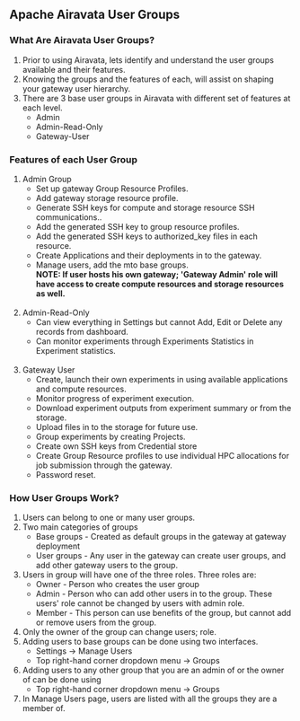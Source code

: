 ## Apache Airavata User Groups

### What Are Airavata User Groups?

1. Prior to using Airavata, lets identify and understand the user groups available and their features.
2. Knowing the groups and the features of each, will assist on shaping your gateway user hierarchy.
3. There are 3 base user groups in Airavata with different set of features at each level.
	- Admin
	- Admin-Read-Only
	- Gateway-User

### Features of each User Group

1. Admin Group
	- Set up gateway Group Resource Profiles.
	- Add gateway storage resource profile.
	- Generate SSH keys for compute and storage resource SSH communications..
	- Add the generated SSH key to group resource profiles.
	- Add the generated SSH keys to authorized_key files in each resource.
	- Create Applications and their deployments in to the gateway.
	- Manage users, add the mto base groups.
<br><b>NOTE: If user hosts his own gateway; 'Gateway Admin' role will have access to create compute resources and storage resources as well.</b></br><br>
2. Admin-Read-Only
	- Can view everything in Settings but cannot Add, Edit or Delete any records from dashboard.
	- Can monitor experiments through Experiments Statistics in Experiment statistics.
<br></br>
3. Gateway User
	- Create, launch their own experiments in using available applications and compute resources.
	- Monitor progress of experiment execution.
	- Download experiment outputs from experiment summary or from the storage.
	- Upload files in to the storage for future use.
	- Group experiments by creating Projects.
	- Create own SSH keys from Credential store
	- Create Group Resource profiles to use individual HPC allocations for job submission through the gateway.
	- Password reset.


### How User Groups Work?

1. Users can belong to one or many user groups.
2. Two main categories of groups
    - Base groups - Created as default groups in the gateway at gateway deployment
    - User groups - Any user in the gateway can create user groups, and add other gateway users to the group.
3. Users in group will have one of the three roles. Three roles are:
    - Owner - Person who creates the user group
    - Admin - Person who can add other users in to the group. These users' role cannot be changed by users with admin role.
    - Member - This person can use benefits of the group, but cannot add or remove users from the group.
4. Only the owner of the group can change users; role. 
5. Adding users to base groups can be done using two interfaces.
    - Settings &rarr; Manage Users
    - Top right-hand corner dropdown menu &rarr; Groups
6. Adding users to any other group that you are an admin of or the owner of can be done using 
    - Top right-hand corner dropdown menu &rarr; Groups
7. In Manage Users page, users are listed with all the groups they are a member of.



